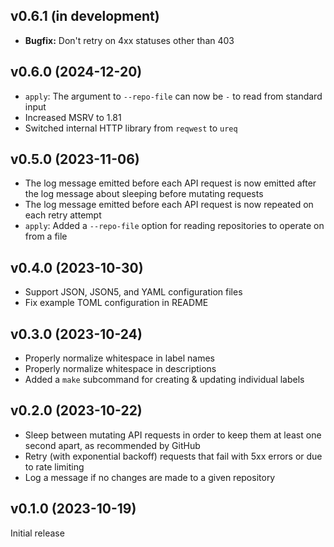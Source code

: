 v0.6.1 (in development)
-----------------------
- **Bugfix:** Don't retry on 4xx statuses other than 403

v0.6.0 (2024-12-20)
-------------------
- `apply`: The argument to `--repo-file` can now be `-` to read from standard
  input
- Increased MSRV to 1.81
- Switched internal HTTP library from `reqwest` to `ureq`

v0.5.0 (2023-11-06)
-------------------
- The log message emitted before each API request is now emitted after the log
  message about sleeping before mutating requests
- The log message emitted before each API request is now repeated on each retry
  attempt
- `apply`: Added a `--repo-file` option for reading repositories to operate on
  from a file

v0.4.0 (2023-10-30)
-------------------
- Support JSON, JSON5, and YAML configuration files
- Fix example TOML configuration in README

v0.3.0 (2023-10-24)
-------------------
- Properly normalize whitespace in label names
- Properly normalize whitespace in descriptions
- Added a `make` subcommand for creating & updating individual labels

v0.2.0 (2023-10-22)
-------------------
- Sleep between mutating API requests in order to keep them at least one second
  apart, as recommended by GitHub
- Retry (with exponential backoff) requests that fail with 5xx errors or due to
  rate limiting
- Log a message if no changes are made to a given repository

v0.1.0 (2023-10-19)
-------------------
Initial release

